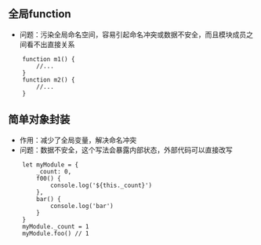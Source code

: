 ## 全局function
* 问题：污染全局命名空间，容易引起命名冲突或数据不安全，而且模块成员之间看不出直接关系
```
    function m1() {
        //...
    }
    function m2() {
        //...
    }
```    

## 简单对象封装
* 作用：减少了全局变量，解决命名冲突
* 问题：数据不安全，这个写法会暴露内部状态，外部代码可以直接改写
```
    let myModule = {
        _count: 0,
        f00() {
            console.log('${this._count}')
        },
        bar() {
            console.log('bar')
        }
    }
    myModule._count = 1
    myModule.foo() // 1
```

